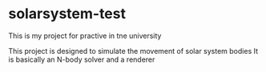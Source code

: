 # solarsystem-test
This is my project for practive in tne university

This project is designed to simulate the movement of solar system bodies
It is basically an N-body solver and a renderer
